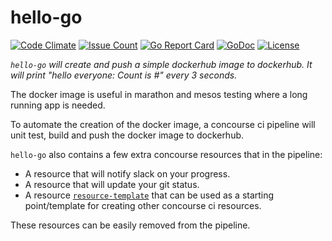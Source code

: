 # hello-go

[![Code Climate](https://codeclimate.com/github/JeffDeCola/hello-go/badges/gpa.svg)](https://codeclimate.com/github/JeffDeCola/hello-go)
[![Issue Count](https://codeclimate.com/github/JeffDeCola/hello-go/badges/issue_count.svg)](https://codeclimate.com/github/JeffDeCola/hello-go)
[![Go Report Card](https://goreportcard.com/badge/jeffdecola/hello-go)](https://goreportcard.com/report/jeffdecola/hello-go)
[![GoDoc](https://godoc.org/github.com/JeffDeCola/hello-go?status.svg)](https://godoc.org/github.com/JeffDeCola/hello-go)
[![License](http://img.shields.io/:license-mit-blue.svg)](http://jeffdecola.mit-license.org)

_`hello-go` will create and push a simple dockerhub image to dockerhub.  It will print "hello everyone: Count is #" every 3 seconds._

The docker image is useful in marathon and mesos testing where a long running app is needed.

To automate the creation of the docker image, a concourse ci pipeline will unit test, build and push the docker image to dockerhub.  

`hello-go` also contains a few extra concourse resources that in the pipeline:

  * A resource that will notify slack on your progress.
  * A resource that will update your git status.
  * A resource [`resource-template`](https://github.com/JeffDeCola/resource-template) that can be used as a starting point/template for creating other concourse ci resources.

These resources can be easily removed from the pipeline.
